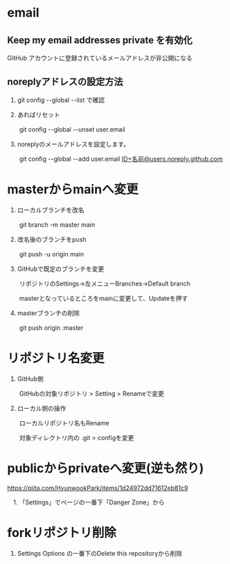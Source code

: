 # email

## Keep my email addresses private を有効化

GitHub アカウントに登録されているメールアドレスが非公開になる

## noreplyアドレスの設定方法

1. git config --global --list で確認

2. あればリセット

　　git config --global --unset user.email

3. noreplyのメールアドレスを設定します。

　　git config --global --add user.email ID+名前@users.noreply.github.com

# masterからmainへ変更

1. ローカルブランチを改名

　　git branch -m master main

2. 改名後のブランチをpush

　　git push -u origin main

3. GitHubで既定のブランチを変更

　　リポジトリのSettings→左メニューBranches→Default branch

　　masterとなっているところをmainに変更して、Updateを押す

4. masterブランチの削除

　　git push origin :master


# リポジトリ名変更

1. GitHub側

　　GitHubの対象リポジトリ > Setting > Renameで変更

2. ローカル側の操作

　　ローカルリポジトリ名もRename
  
　　対象ディレクトリ内の .git > configを変更
  
# publicからprivateへ変更(逆も然り)

https://qiita.com/HyunwookPark/items/1d24972dd71612eb81c9

　1. 「Settings」でページの一番下「Danger Zone」から

# forkリポジトリ削除

1. Settings Options の一番下のDelete this repositoryから削除
